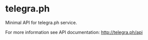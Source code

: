 # telegra.ph

Minimal API for telegra.ph service.

For more information see API documentation: http://telegra.ph/api
